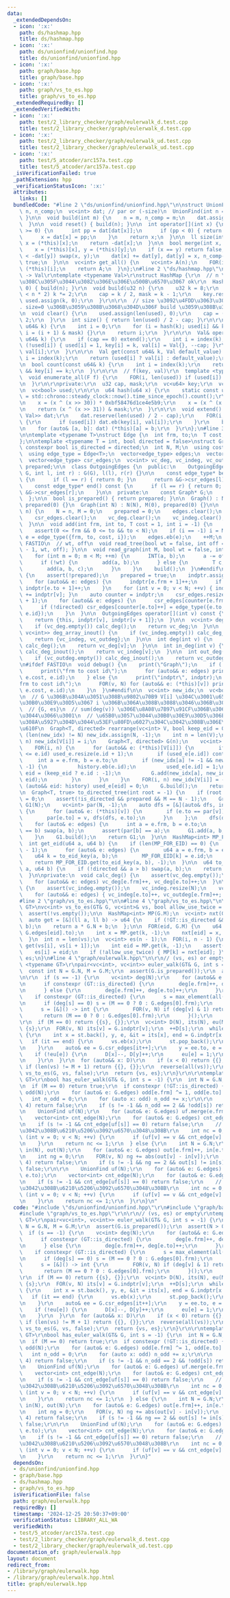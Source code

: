 ```yaml
---
data:
  _extendedDependsOn:
  - icon: ':x:'
    path: ds/hashmap.hpp
    title: ds/hashmap.hpp
  - icon: ':x:'
    path: ds/unionfind/unionfind.hpp
    title: ds/unionfind/unionfind.hpp
  - icon: ':x:'
    path: graph/base.hpp
    title: graph/base.hpp
  - icon: ':x:'
    path: graph/vs_to_es.hpp
    title: graph/vs_to_es.hpp
  _extendedRequiredBy: []
  _extendedVerifiedWith:
  - icon: ':x:'
    path: test/2_library_checker/graph/eulerwalk_d.test.cpp
    title: test/2_library_checker/graph/eulerwalk_d.test.cpp
  - icon: ':x:'
    path: test/2_library_checker/graph/eulerwalk_ud.test.cpp
    title: test/2_library_checker/graph/eulerwalk_ud.test.cpp
  - icon: ':x:'
    path: test/5_atcoder/arc157a.test.cpp
    title: test/5_atcoder/arc157a.test.cpp
  _isVerificationFailed: true
  _pathExtension: hpp
  _verificationStatusIcon: ':x:'
  attributes:
    links: []
  bundledCode: "#line 2 \"ds/unionfind/unionfind.hpp\"\n\nstruct UnionFind {\n  int\
    \ n, n_comp;\n  vc<int> dat; // par or (-size)\n  UnionFind(int n = 0) { build(n);\
    \ }\n\n  void build(int m) {\n    n = m, n_comp = m;\n    dat.assign(n, -1);\n\
    \  }\n\n  void reset() { build(n); }\n\n  int operator[](int x) {\n    while (dat[x]\
    \ >= 0) {\n      int pp = dat[dat[x]];\n      if (pp < 0) { return dat[x]; }\n\
    \      x = dat[x] = pp;\n    }\n    return x;\n  }\n\n  ll size(int x) {\n   \
    \ x = (*this)[x];\n    return -dat[x];\n  }\n\n  bool merge(int x, int y) {\n\
    \    x = (*this)[x], y = (*this)[y];\n    if (x == y) return false;\n    if (-dat[x]\
    \ < -dat[y]) swap(x, y);\n    dat[x] += dat[y], dat[y] = x, n_comp--;\n    return\
    \ true;\n  }\n\n  vc<int> get_all() {\n    vc<int> A(n);\n    FOR(i, n) A[i] =\
    \ (*this)[i];\n    return A;\n  }\n};\n#line 2 \"ds/hashmap.hpp\"\n\r\n// u64\
    \ -> Val\r\ntemplate <typename Val>\r\nstruct HashMap {\r\n  // n \u306F\u5165\
    \u308C\u305F\u3044\u3082\u306E\u306E\u500B\u6570\u3067 ok\r\n  HashMap(u32 n =\
    \ 0) { build(n); }\r\n  void build(u32 n) {\r\n    u32 k = 8;\r\n    while (k\
    \ < n * 2) k *= 2;\r\n    cap = k / 2, mask = k - 1;\r\n    key.resize(k), val.resize(k),\
    \ used.assign(k, 0);\r\n  }\r\n\r\n  // size \u3092\u4FDD\u3063\u305F\u307E\u307E\
    . size=0 \u306B\u3059\u308B\u3068\u304D\u306F build \u3059\u308B\u3053\u3068.\r\
    \n  void clear() {\r\n    used.assign(len(used), 0);\r\n    cap = (mask + 1) /\
    \ 2;\r\n  }\r\n  int size() { return len(used) / 2 - cap; }\r\n\r\n  int index(const\
    \ u64& k) {\r\n    int i = 0;\r\n    for (i = hash(k); used[i] && key[i] != k;\
    \ i = (i + 1) & mask) {}\r\n    return i;\r\n  }\r\n\r\n  Val& operator[](const\
    \ u64& k) {\r\n    if (cap == 0) extend();\r\n    int i = index(k);\r\n    if\
    \ (!used[i]) { used[i] = 1, key[i] = k, val[i] = Val{}, --cap; }\r\n    return\
    \ val[i];\r\n  }\r\n\r\n  Val get(const u64& k, Val default_value) {\r\n    int\
    \ i = index(k);\r\n    return (used[i] ? val[i] : default_value);\r\n  }\r\n\r\
    \n  bool count(const u64& k) {\r\n    int i = index(k);\r\n    return used[i]\
    \ && key[i] == k;\r\n  }\r\n\r\n  // f(key, val)\r\n  template <typename F>\r\n\
    \  void enumerate_all(F f) {\r\n    FOR(i, len(used)) if (used[i]) f(key[i], val[i]);\r\
    \n  }\r\n\r\nprivate:\r\n  u32 cap, mask;\r\n  vc<u64> key;\r\n  vc<Val> val;\r\
    \n  vc<bool> used;\r\n\r\n  u64 hash(u64 x) {\r\n    static const u64 FIXED_RANDOM\
    \ = std::chrono::steady_clock::now().time_since_epoch().count();\r\n    x += FIXED_RANDOM;\r\
    \n    x = (x ^ (x >> 30)) * 0xbf58476d1ce4e5b9;\r\n    x = (x ^ (x >> 27)) * 0x94d049bb133111eb;\r\
    \n    return (x ^ (x >> 31)) & mask;\r\n  }\r\n\r\n  void extend() {\r\n    vc<pair<u64,\
    \ Val>> dat;\r\n    dat.reserve(len(used) / 2 - cap);\r\n    FOR(i, len(used))\
    \ {\r\n      if (used[i]) dat.eb(key[i], val[i]);\r\n    }\r\n    build(2 * len(dat));\r\
    \n    for (auto& [a, b]: dat) (*this)[a] = b;\r\n  }\r\n};\n#line 3 \"graph/base.hpp\"\
    \n\ntemplate <typename T>\nstruct Edge {\n  int frm, to;\n  T cost;\n  int id;\n\
    };\n\ntemplate <typename T = int, bool directed = false>\nstruct Graph {\n  static\
    \ constexpr bool is_directed = directed;\n  int N, M;\n  using cost_type = T;\n\
    \  using edge_type = Edge<T>;\n  vector<edge_type> edges;\n  vector<int> indptr;\n\
    \  vector<edge_type> csr_edges;\n  vc<int> vc_deg, vc_indeg, vc_outdeg;\n  bool\
    \ prepared;\n\n  class OutgoingEdges {\n  public:\n    OutgoingEdges(const Graph*\
    \ G, int l, int r) : G(G), l(l), r(r) {}\n\n    const edge_type* begin() const\
    \ {\n      if (l == r) { return 0; }\n      return &G->csr_edges[l];\n    }\n\n\
    \    const edge_type* end() const {\n      if (l == r) { return 0; }\n      return\
    \ &G->csr_edges[r];\n    }\n\n  private:\n    const Graph* G;\n    int l, r;\n\
    \  };\n\n  bool is_prepared() { return prepared; }\n\n  Graph() : N(0), M(0),\
    \ prepared(0) {}\n  Graph(int N) : N(N), M(0), prepared(0) {}\n\n  void build(int\
    \ n) {\n    N = n, M = 0;\n    prepared = 0;\n    edges.clear();\n    indptr.clear();\n\
    \    csr_edges.clear();\n    vc_deg.clear();\n    vc_indeg.clear();\n    vc_outdeg.clear();\n\
    \  }\n\n  void add(int frm, int to, T cost = 1, int i = -1) {\n    assert(!prepared);\n\
    \    assert(0 <= frm && 0 <= to && to < N);\n    if (i == -1) i = M;\n    auto\
    \ e = edge_type({frm, to, cost, i});\n    edges.eb(e);\n    ++M;\n  }\n\n#ifdef\
    \ FASTIO\n  // wt, off\n  void read_tree(bool wt = false, int off = 1) { read_graph(N\
    \ - 1, wt, off); }\n\n  void read_graph(int M, bool wt = false, int off = 1) {\n\
    \    for (int m = 0; m < M; ++m) {\n      INT(a, b);\n      a -= off, b -= off;\n\
    \      if (!wt) {\n        add(a, b);\n      } else {\n        T c;\n        read(c);\n\
    \        add(a, b, c);\n      }\n    }\n    build();\n  }\n#endif\n\n  void build()\
    \ {\n    assert(!prepared);\n    prepared = true;\n    indptr.assign(N + 1, 0);\n\
    \    for (auto&& e: edges) {\n      indptr[e.frm + 1]++;\n      if (!directed)\
    \ indptr[e.to + 1]++;\n    }\n    for (int v = 0; v < N; ++v) { indptr[v + 1]\
    \ += indptr[v]; }\n    auto counter = indptr;\n    csr_edges.resize(indptr.back()\
    \ + 1);\n    for (auto&& e: edges) {\n      csr_edges[counter[e.frm]++] = e;\n\
    \      if (!directed) csr_edges[counter[e.to]++] = edge_type({e.to, e.frm, e.cost,\
    \ e.id});\n    }\n  }\n\n  OutgoingEdges operator[](int v) const {\n    assert(prepared);\n\
    \    return {this, indptr[v], indptr[v + 1]};\n  }\n\n  vc<int> deg_array() {\n\
    \    if (vc_deg.empty()) calc_deg();\n    return vc_deg;\n  }\n\n  pair<vc<int>,\
    \ vc<int>> deg_array_inout() {\n    if (vc_indeg.empty()) calc_deg_inout();\n\
    \    return {vc_indeg, vc_outdeg};\n  }\n\n  int deg(int v) {\n    if (vc_deg.empty())\
    \ calc_deg();\n    return vc_deg[v];\n  }\n\n  int in_deg(int v) {\n    if (vc_indeg.empty())\
    \ calc_deg_inout();\n    return vc_indeg[v];\n  }\n\n  int out_deg(int v) {\n\
    \    if (vc_outdeg.empty()) calc_deg_inout();\n    return vc_outdeg[v];\n  }\n\
    \n#ifdef FASTIO\n  void debug() {\n    print(\"Graph\");\n    if (!prepared) {\n\
    \      print(\"frm to cost id\");\n      for (auto&& e: edges) print(e.frm, e.to,\
    \ e.cost, e.id);\n    } else {\n      print(\"indptr\", indptr);\n      print(\"\
    frm to cost id\");\n      FOR(v, N) for (auto&& e: (*this)[v]) print(e.frm, e.to,\
    \ e.cost, e.id);\n    }\n  }\n#endif\n\n  vc<int> new_idx;\n  vc<bool> used_e;\n\
    \n  // G \u306B\u304A\u3051\u308B\u9802\u70B9 V[i] \u304C\u3001\u65B0\u3057\u3044\
    \u30B0\u30E9\u30D5\u3067 i \u306B\u306A\u308B\u3088\u3046\u306B\u3059\u308B\n\
    \  // {G, es}\n  // sum(deg(v)) \u306E\u8A08\u7B97\u91CF\u306B\u306A\u3063\u3066\
    \u3044\u3066\u3001\n  // \u65B0\u3057\u3044\u30B0\u30E9\u30D5\u306E n+m \u3088\
    \u308A\u5927\u304D\u3044\u53EF\u80FD\u6027\u304C\u3042\u308B\u306E\u3067\u6CE8\
    \u610F\n  Graph<T, directed> rearrange(vc<int> V, bool keep_eid = 0) {\n    if\
    \ (len(new_idx) != N) new_idx.assign(N, -1);\n    int n = len(V);\n    FOR(i,\
    \ n) new_idx[V[i]] = i;\n    Graph<T, directed> G(n);\n    vc<int> history;\n\
    \    FOR(i, n) {\n      for (auto&& e: (*this)[V[i]]) {\n        if (len(used_e)\
    \ <= e.id) used_e.resize(e.id + 1);\n        if (used_e[e.id]) continue;\n   \
    \     int a = e.frm, b = e.to;\n        if (new_idx[a] != -1 && new_idx[b] !=\
    \ -1) {\n          history.eb(e.id);\n          used_e[e.id] = 1;\n          int\
    \ eid = (keep_eid ? e.id : -1);\n          G.add(new_idx[a], new_idx[b], e.cost,\
    \ eid);\n        }\n      }\n    }\n    FOR(i, n) new_idx[V[i]] = -1;\n    for\
    \ (auto&& eid: history) used_e[eid] = 0;\n    G.build();\n    return G;\n  }\n\
    \n  Graph<T, true> to_directed_tree(int root = -1) {\n    if (root == -1) root\
    \ = 0;\n    assert(!is_directed && prepared && M == N - 1);\n    Graph<T, true>\
    \ G1(N);\n    vc<int> par(N, -1);\n    auto dfs = [&](auto& dfs, int v) -> void\
    \ {\n      for (auto& e: (*this)[v]) {\n        if (e.to == par[v]) continue;\n\
    \        par[e.to] = v, dfs(dfs, e.to);\n      }\n    };\n    dfs(dfs, root);\n\
    \    for (auto& e: edges) {\n      int a = e.frm, b = e.to;\n      if (par[a]\
    \ == b) swap(a, b);\n      assert(par[b] == a);\n      G1.add(a, b, e.cost);\n\
    \    }\n    G1.build();\n    return G1;\n  }\n\n  HashMap<int> MP_FOR_EID;\n\n\
    \  int get_eid(u64 a, u64 b) {\n    if (len(MP_FOR_EID) == 0) {\n      MP_FOR_EID.build(N\
    \ - 1);\n      for (auto& e: edges) {\n        u64 a = e.frm, b = e.to;\n    \
    \    u64 k = to_eid_key(a, b);\n        MP_FOR_EID[k] = e.id;\n      }\n    }\n\
    \    return MP_FOR_EID.get(to_eid_key(a, b), -1);\n  }\n\n  u64 to_eid_key(u64\
    \ a, u64 b) {\n    if (!directed && a > b) swap(a, b);\n    return N * a + b;\n\
    \  }\n\nprivate:\n  void calc_deg() {\n    assert(vc_deg.empty());\n    vc_deg.resize(N);\n\
    \    for (auto&& e: edges) vc_deg[e.frm]++, vc_deg[e.to]++;\n  }\n\n  void calc_deg_inout()\
    \ {\n    assert(vc_indeg.empty());\n    vc_indeg.resize(N);\n    vc_outdeg.resize(N);\n\
    \    for (auto&& e: edges) { vc_indeg[e.to]++, vc_outdeg[e.frm]++; }\n  }\n};\n\
    #line 2 \"graph/vs_to_es.hpp\"\n\n#line 4 \"graph/vs_to_es.hpp\"\n\ntemplate <typename\
    \ GT>\nvc<int> vs_to_es(GT& G, vc<int>& vs, bool allow_use_twice = false) {\n\
    \  assert(!vs.empty());\n\n  HashMap<int> MP(G.M);\n  vc<int> nxt(G.M, -1);\n\n\
    \  auto get = [&](ll a, ll b) -> u64 {\n    if (!GT::is_directed && a > b) swap(a,\
    \ b);\n    return a * G.N + b;\n  };\n\n  FOR(eid, G.M) {\n    u64 k = get(G.edges[eid].frm,\
    \ G.edges[eid].to);\n    int x = MP.get(k, -1);\n    nxt[eid] = x, MP[k] = eid;\n\
    \  }\n  int n = len(vs);\n  vc<int> es(n - 1);\n  FOR(i, n - 1) {\n    u64 k =\
    \ get(vs[i], vs[i + 1]);\n    int eid = MP.get(k, -1);\n    assert(eid != -1);\n\
    \    es[i] = eid;\n    if (!allow_use_twice) { MP[k] = nxt[eid]; }\n  }\n  return\
    \ es;\n}\n#line 4 \"graph/eulerwalk.hpp\"\n\r\n// (vs, es) or empty\r\ntemplate\
    \ <typename GT>\r\npair<vc<int>, vc<int>> euler_walk(GT& G, int s = -1) {\r\n\
    \  const int N = G.N, M = G.M;\r\n  assert(G.is_prepared());\r\n  assert(N > 0);\r\
    \n\r\n  if (s == -1) {\r\n    vc<int> deg(N);\r\n    for (auto&& e: G.edges) {\r\
    \n      if constexpr (GT::is_directed) {\r\n        deg[e.frm]++, deg[e.to]--;\r\
    \n      } else {\r\n        deg[e.frm]++, deg[e.to]++;\r\n      }\r\n    }\r\n\
    \    if constexpr (GT::is_directed) {\r\n      s = max_element(all(deg)) - deg.begin();\r\
    \n      if (deg[s] == 0) s = (M == 0 ? 0 : G.edges[0].frm);\r\n    } else {\r\n\
    \      s = [&]() -> int {\r\n        FOR(v, N) if (deg[v] & 1) return v;\r\n \
    \       return (M == 0 ? 0 : G.edges[0].frm);\r\n      }();\r\n    }\r\n  }\r\n\
    \r\n  if (M == 0) return {{s}, {}};\r\n  vc<int> D(N), its(N), eu(M), vs, st =\
    \ {s};\r\n  FOR(v, N) its[v] = G.indptr[v];\r\n  ++D[s];\r\n  while (!st.empty())\
    \ {\r\n    int x = st.back(), y, e, &it = its[x], end = G.indptr[x + 1];\r\n \
    \   if (it == end) {\r\n      vs.eb(x);\r\n      st.pop_back();\r\n      continue;\r\
    \n    }\r\n    auto& ee = G.csr_edges[it++];\r\n    y = ee.to, e = ee.id;\r\n\
    \    if (!eu[e]) {\r\n      D[x]--, D[y]++;\r\n      eu[e] = 1;\r\n      st.eb(y);\r\
    \n    }\r\n  }\r\n  for (auto&& x: D)\r\n    if (x < 0) return {{}, {}};\r\n \
    \ if (len(vs) != M + 1) return {{}, {}};\r\n  reverse(all(vs));\r\n  auto es =\
    \ vs_to_es(G, vs, false);\r\n  return {vs, es};\r\n}\r\n\r\ntemplate <typename\
    \ GT>\r\nbool has_euler_walk(GT& G, int s = -1) {\r\n  int N = G.N, M = G.M;\r\
    \n  if (M == 0) return true;\r\n  if constexpr (!GT::is_directed) {\r\n    vc<int>\
    \ odd(N);\r\n    for (auto& e: G.edges) odd[e.frm] ^= 1, odd[e.to] ^= 1;\r\n \
    \   int n_odd = 0;\r\n    for (auto x: odd) n_odd += x;\r\n\r\n    if (n_odd >=\
    \ 4) return false;\r\n    if (s != -1 && n_odd == 2 && !odd[s]) return false;\r\
    \n    UnionFind uf(N);\r\n    for (auto& e: G.edges) uf.merge(e.frm, e.to);\r\n\
    \    vector<int> cnt_edge(N);\r\n    for (auto& e: G.edges) cnt_edge[uf[e.frm]]++;\r\
    \n    if (s != -1 && cnt_edge[uf[s]] == 0) return false;\r\n    // \u8FBA\u304C\
    \u3042\u308B\u6210\u5206\u3092\u6570\u3048\u308B\r\n    int nc = 0;\r\n    for\
    \ (int v = 0; v < N; ++v) {\r\n      if (uf[v] == v && cnt_edge[v] >= 1) ++nc;\r\
    \n    }\r\n    return nc <= 1;\r\n  } else {\r\n    int N = G.N;\r\n    vc<int>\
    \ in(N), out(N);\r\n    for (auto& e: G.edges) out[e.frm]++, in[e.to]++;\r\n\r\
    \n    int ng = 0;\r\n    FOR(v, N) ng += abs(out[v] - in[v]);\r\n    if (ng >=\
    \ 4) return false;\r\n    if (s != -1 && ng == 2 && out[s] != in[s] + 1) return\
    \ false;\r\n\r\n    UnionFind uf(N);\r\n    for (auto& e: G.edges) uf.merge(e.frm,\
    \ e.to);\r\n    vector<int> cnt_edge(N);\r\n    for (auto& e: G.edges) cnt_edge[uf[e.frm]]++;\r\
    \n    if (s != -1 && cnt_edge[uf[s]] == 0) return false;\r\n    // \u8FBA\u304C\
    \u3042\u308B\u6210\u5206\u3092\u6570\u3048\u308B\r\n    int nc = 0;\r\n    for\
    \ (int v = 0; v < N; ++v) {\r\n      if (uf[v] == v && cnt_edge[v] >= 1) ++nc;\r\
    \n    }\r\n    return nc <= 1;\r\n  }\r\n}\n"
  code: "#include \"ds/unionfind/unionfind.hpp\"\r\n#include \"graph/base.hpp\"\r\n\
    #include \"graph/vs_to_es.hpp\"\r\n\r\n// (vs, es) or empty\r\ntemplate <typename\
    \ GT>\r\npair<vc<int>, vc<int>> euler_walk(GT& G, int s = -1) {\r\n  const int\
    \ N = G.N, M = G.M;\r\n  assert(G.is_prepared());\r\n  assert(N > 0);\r\n\r\n\
    \  if (s == -1) {\r\n    vc<int> deg(N);\r\n    for (auto&& e: G.edges) {\r\n\
    \      if constexpr (GT::is_directed) {\r\n        deg[e.frm]++, deg[e.to]--;\r\
    \n      } else {\r\n        deg[e.frm]++, deg[e.to]++;\r\n      }\r\n    }\r\n\
    \    if constexpr (GT::is_directed) {\r\n      s = max_element(all(deg)) - deg.begin();\r\
    \n      if (deg[s] == 0) s = (M == 0 ? 0 : G.edges[0].frm);\r\n    } else {\r\n\
    \      s = [&]() -> int {\r\n        FOR(v, N) if (deg[v] & 1) return v;\r\n \
    \       return (M == 0 ? 0 : G.edges[0].frm);\r\n      }();\r\n    }\r\n  }\r\n\
    \r\n  if (M == 0) return {{s}, {}};\r\n  vc<int> D(N), its(N), eu(M), vs, st =\
    \ {s};\r\n  FOR(v, N) its[v] = G.indptr[v];\r\n  ++D[s];\r\n  while (!st.empty())\
    \ {\r\n    int x = st.back(), y, e, &it = its[x], end = G.indptr[x + 1];\r\n \
    \   if (it == end) {\r\n      vs.eb(x);\r\n      st.pop_back();\r\n      continue;\r\
    \n    }\r\n    auto& ee = G.csr_edges[it++];\r\n    y = ee.to, e = ee.id;\r\n\
    \    if (!eu[e]) {\r\n      D[x]--, D[y]++;\r\n      eu[e] = 1;\r\n      st.eb(y);\r\
    \n    }\r\n  }\r\n  for (auto&& x: D)\r\n    if (x < 0) return {{}, {}};\r\n \
    \ if (len(vs) != M + 1) return {{}, {}};\r\n  reverse(all(vs));\r\n  auto es =\
    \ vs_to_es(G, vs, false);\r\n  return {vs, es};\r\n}\r\n\r\ntemplate <typename\
    \ GT>\r\nbool has_euler_walk(GT& G, int s = -1) {\r\n  int N = G.N, M = G.M;\r\
    \n  if (M == 0) return true;\r\n  if constexpr (!GT::is_directed) {\r\n    vc<int>\
    \ odd(N);\r\n    for (auto& e: G.edges) odd[e.frm] ^= 1, odd[e.to] ^= 1;\r\n \
    \   int n_odd = 0;\r\n    for (auto x: odd) n_odd += x;\r\n\r\n    if (n_odd >=\
    \ 4) return false;\r\n    if (s != -1 && n_odd == 2 && !odd[s]) return false;\r\
    \n    UnionFind uf(N);\r\n    for (auto& e: G.edges) uf.merge(e.frm, e.to);\r\n\
    \    vector<int> cnt_edge(N);\r\n    for (auto& e: G.edges) cnt_edge[uf[e.frm]]++;\r\
    \n    if (s != -1 && cnt_edge[uf[s]] == 0) return false;\r\n    // \u8FBA\u304C\
    \u3042\u308B\u6210\u5206\u3092\u6570\u3048\u308B\r\n    int nc = 0;\r\n    for\
    \ (int v = 0; v < N; ++v) {\r\n      if (uf[v] == v && cnt_edge[v] >= 1) ++nc;\r\
    \n    }\r\n    return nc <= 1;\r\n  } else {\r\n    int N = G.N;\r\n    vc<int>\
    \ in(N), out(N);\r\n    for (auto& e: G.edges) out[e.frm]++, in[e.to]++;\r\n\r\
    \n    int ng = 0;\r\n    FOR(v, N) ng += abs(out[v] - in[v]);\r\n    if (ng >=\
    \ 4) return false;\r\n    if (s != -1 && ng == 2 && out[s] != in[s] + 1) return\
    \ false;\r\n\r\n    UnionFind uf(N);\r\n    for (auto& e: G.edges) uf.merge(e.frm,\
    \ e.to);\r\n    vector<int> cnt_edge(N);\r\n    for (auto& e: G.edges) cnt_edge[uf[e.frm]]++;\r\
    \n    if (s != -1 && cnt_edge[uf[s]] == 0) return false;\r\n    // \u8FBA\u304C\
    \u3042\u308B\u6210\u5206\u3092\u6570\u3048\u308B\r\n    int nc = 0;\r\n    for\
    \ (int v = 0; v < N; ++v) {\r\n      if (uf[v] == v && cnt_edge[v] >= 1) ++nc;\r\
    \n    }\r\n    return nc <= 1;\r\n  }\r\n}"
  dependsOn:
  - ds/unionfind/unionfind.hpp
  - graph/base.hpp
  - ds/hashmap.hpp
  - graph/vs_to_es.hpp
  isVerificationFile: false
  path: graph/eulerwalk.hpp
  requiredBy: []
  timestamp: '2024-12-25 20:50:37+09:00'
  verificationStatus: LIBRARY_ALL_WA
  verifiedWith:
  - test/5_atcoder/arc157a.test.cpp
  - test/2_library_checker/graph/eulerwalk_d.test.cpp
  - test/2_library_checker/graph/eulerwalk_ud.test.cpp
documentation_of: graph/eulerwalk.hpp
layout: document
redirect_from:
- /library/graph/eulerwalk.hpp
- /library/graph/eulerwalk.hpp.html
title: graph/eulerwalk.hpp
---
```

